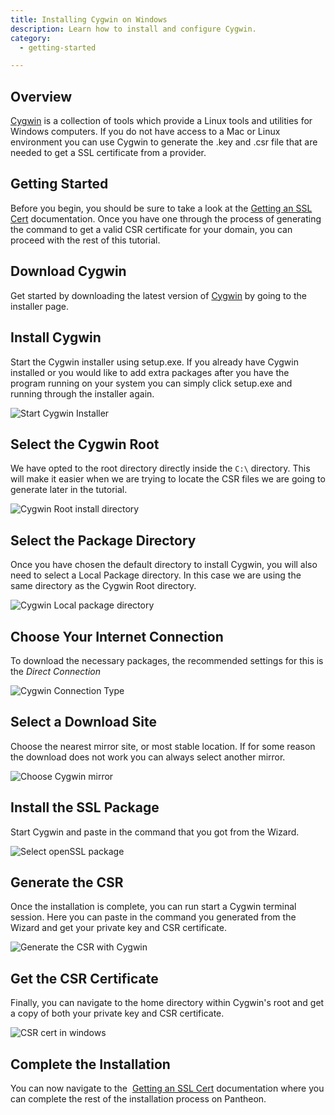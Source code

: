 ```yaml
---
title: Installing Cygwin on Windows
description: Learn how to install and configure Cygwin.
category:
  - getting-started

---
```


## Overview

[Cygwin](http://cygwin.com/install.html) is a collection of tools which provide a Linux tools and utilities for Windows computers. If you do not have access to a Mac or Linux environment you can use Cygwin to generate the .key and .csr file that are needed to get a SSL certificate from a provider.

## Getting Started
Before you begin, you should be sure to take a look at the [Getting an SSL Cert](/docs/articles/sites/domains/adding-a-ssl-certificate-for-secure-https-communication) documentation. Once you have one through the process of generating the command to get a valid CSR certificate for your domain, you can proceed with the rest of this tutorial.

## Download Cygwin
Get started by downloading the latest version of [Cygwin](http://cygwin.com/install.html) by going to the installer page.

## Install Cygwin
Start the Cygwin installer using setup.exe. If you already have Cygwin installed or you would like to add extra packages after you have the program running on your system you can simply click setup.exe and running through the installer again.

 ![Start Cygwin Installer](/source/docs/assets/images/desk_images/40750)  

## Select the Cygwin Root
We have opted to the root directory directly inside the `C:\` directory. This will make it easier when we are trying to locate the CSR files we are going to generate later in the tutorial.

 ![Cygwin Root install directory](/source/docs/assets/images/desk_images/40751)  

## Select the Package Directory
Once you have chosen the default directory to install Cygwin, you will also need to select a Local Package directory. In this case we are using the same directory as the Cygwin Root directory.



 ![Cygwin Local package directory](/source/docs/assets/images/desk_images/40752)

## Choose Your Internet Connection
To download the necessary packages, the recommended settings for this is the _Direct Connection_


 ![Cygwin Connection Type](/source/docs/assets/images/desk_images/40753)  

## Select a Download Site
Choose the nearest mirror site, or most stable location. If for some reason the download does not work you can always select another mirror.


 ![Choose Cygwin mirror](/source/docs/assets/images/desk_images/40755)  

## Install the SSL Package
Start Cygwin and paste in the command that you got from the Wizard.

 ![Select openSSL package](/source/docs/assets/images/desk_images/40768)  

## Generate the CSR
Once the installation is complete, you can run start a Cygwin terminal session. Here you can paste in the command you generated from the Wizard and get your private key and CSR certificate.

 ![Generate the CSR with Cygwin](/source/docs/assets/images/desk_images/40769)

## Get the CSR Certificate
Finally, you can navigate to the home directory within Cygwin's root and get a copy of both your private key and CSR certificate.


 ![CSR cert in windows](/source/docs/assets/images/desk_images/40770)  


## Complete the Installation
You can now navigate to the  [Getting an SSL Cert](/docs/articles/sites/domains/adding-a-ssl-certificate-for-secure-https-communication#GetanSSLCertificate) documentation where you can complete the rest of the installation process on Pantheon.
